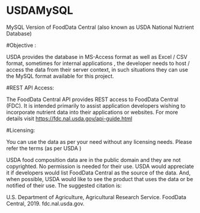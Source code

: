 # USDAMySQL
MySQL Version of FoodData Central (also known as USDA National Nutrient Database)

#Objective :

USDA provides the database in MS-Access format as well as Excel / CSV format, sometimes for internal applications , the developer needs to host / access the data from their server context, in such situations they can use the MySQL format available for this project. 


#REST API Access:

The FoodData Central API provides REST access to FoodData Central (FDC). It is intended primarily to assist application developers wishing to incorporate nutrient data into their applications or websites. For more details visit https://fdc.nal.usda.gov/api-guide.html


#Licensing:

You can use the data as per your need without any licensing needs. Please refer the terms (as per USDA )

USDA food composition data are in the public domain and they are not copyrighted. No permission is needed for their use. USDA would appreciate it if developers would list FoodData Central as the source of the data. And, when possible, USDA would like to see the product that uses the data or be notified of their use. The suggested citation is:

U.S. Department of Agriculture, Agricultural Research Service. FoodData Central, 2019. fdc.nal.usda.gov.
